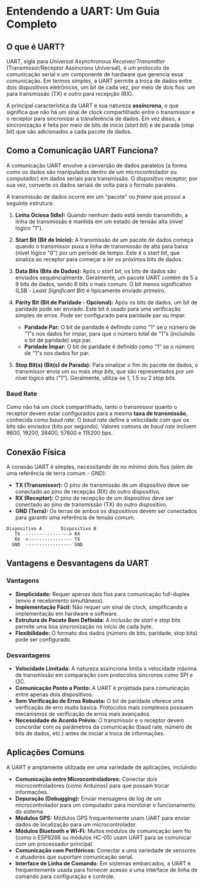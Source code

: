 # Entendendo a UART: Um Guia Completo

## O que é UART?

UART, sigla para *Universal Asynchronous Receiver/Transmitter* (Transmissor/Receptor Assíncrono Universal), é um protocolo de comunicação serial e um componente de hardware que gerencia essa comunicação. Em termos simples, a UART permite a troca de dados entre dois dispositivos eletrônicos, um bit de cada vez, por meio de dois fios: um para transmissão (TX) e outro para recepção (RX).

A principal característica da UART é sua natureza **assíncrona**, o que significa que não há um sinal de clock compartilhado entre o transmissor e o receptor para sincronizar a transferência de dados. Em vez disso, a sincronização é feita por meio de bits de início (*start bit*) e de parada (*stop bit*) que são adicionados a cada pacote de dados.

## Como a Comunicação UART Funciona?

A comunicação UART envolve a conversão de dados paralelos (a forma como os dados são manipulados dentro de um microcontrolador ou computador) em dados seriais para transmissão. O dispositivo receptor, por sua vez, converte os dados seriais de volta para o formato paralelo.

A transmissão de dados ocorre em um "pacote" ou *frame* que possui a seguinte estrutura:

1.  **Linha Ociosa (Idle):** Quando nenhum dado está sendo transmitido, a linha de transmissão é mantida em um estado de tensão alta (nível lógico "1").

2.  **Start Bit (Bit de Início):** A transmissão de um pacote de dados começa quando o transmissor puxa a linha de transmissão de alta para baixa (nível lógico "0") por um período de tempo. Este é o *start bit*, que sinaliza ao receptor para começar a ler os próximos bits de dados.

3.  **Data Bits (Bits de Dados):** Após o *start bit*, os bits de dados são enviados sequencialmente. Geralmente, um pacote UART contém de 5 a 9 bits de dados, sendo 8 bits o mais comum. O bit menos significativo (LSB - *Least Significant Bit*) é tipicamente enviado primeiro.

4.  **Parity Bit (Bit de Paridade - Opcional):** Após os bits de dados, um bit de paridade pode ser enviado. Este bit é usado para uma verificação simples de erros. Pode ser configurado para paridade par ou ímpar.

      * **Paridade Par:** O bit de paridade é definido como "1" se o número de "1"s nos dados for ímpar, para que o número total de "1"s (incluindo o bit de paridade) seja par.
      * **Paridade Ímpar:** O bit de paridade é definido como "1" se o número de "1"s nos dados for par.

5.  **Stop Bit(s) (Bit(s) de Parada):** Para sinalizar o fim do pacote de dados, o transmissor envia um ou mais *stop bits*, que são representados por um nível lógico alto ("1"). Geralmente, utiliza-se 1, 1.5 ou 2 *stop bits*.

### Baud Rate

Como não há um clock compartilhado, tanto o transmissor quanto o receptor devem estar configurados para a mesma **taxa de transmissão**, conhecida como *baud rate*. O *baud rate* define a velocidade com que os bits são enviados (bits por segundo). Valores comuns de *baud rate* incluem 9600, 19200, 38400, 57600 e 115200 bps.

## Conexão Física

A conexão UART é simples, necessitando de no mínimo dois fios (além de uma referência de terra comum - GND):

  * **TX (Transmissor):** O pino de transmissão de um dispositivo deve ser conectado ao pino de recepção (RX) do outro dispositivo.
  * **RX (Receptor):** O pino de recepção de um dispositivo deve ser conectado ao pino de transmissão (TX) do outro dispositivo.
  * **GND (Terra):** Os terras de ambos os dispositivos devem ser conectados para garantir uma referência de tensão comum.

<!-- end list -->

```
Dispositivo A       Dispositivo B
   TX  ----------------> RX
   RX  <---------------- TX
  GND  ----------------- GND
```

## Vantagens e Desvantagens da UART

### Vantagens

  * **Simplicidade:** Requer apenas dois fios para comunicação full-duplex (envio e recebimento simultâneos).
  * **Implementação Fácil:** Não requer um sinal de clock, simplificando a implementação em hardware e software.
  * **Estrutura de Pacote Bem Definida:** A inclusão de *start* e *stop bits* permite uma boa sincronização no início de cada byte.
  * **Flexibilidade:** O formato dos dados (número de bits, paridade, stop bits) pode ser configurado.

### Desvantagens

  * **Velocidade Limitada:** A natureza assíncrona limita a velocidade máxima de transmissão em comparação com protocolos síncronos como SPI e I2C.
  * **Comunicação Ponto a Ponto:** A UART é projetada para comunicação entre apenas dois dispositivos.
  * **Sem Verificação de Erros Robusta:** O bit de paridade oferece uma verificação de erro muito básica. Protocolos mais complexos possuem mecanismos de verificação de erros mais avançados.
  * **Necessidade de Acordo Prévio:** O transmissor e o receptor devem concordar com os parâmetros da comunicação (baud rate, número de bits de dados, etc.) antes de iniciar a troca de informações.

## Aplicações Comuns

A UART é amplamente utilizada em uma variedade de aplicações, incluindo:

  * **Comunicação entre Microcontroladores:** Conectar dois microcontroladores (como Arduinos) para que possam trocar informações.
  * **Depuração (Debugging):** Enviar mensagens de log de um microcontrolador para um computador para monitorar o funcionamento do sistema.
  * **Módulos GPS:** Módulos GPS frequentemente usam UART para enviar dados de localização para um microcontrolador.
  * **Módulos Bluetooth e Wi-Fi:** Muitos módulos de comunicação sem fio (como o ESP8266 ou módulos HC-05) usam UART para se comunicar com um processador principal.
  * **Comunicação com Periféricos:** Conectar a uma variedade de sensores e atuadores que suportam comunicação serial.
  * **Interface de Linha de Comando:** Em sistemas embarcados, a UART é frequentemente usada para fornecer acesso a uma interface de linha de comando para configuração e controle.
